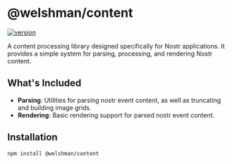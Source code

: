 # @welshman/content

[![version](https://badgen.net/npm/v/@welshman/content)](https://npmjs.com/package/@welshman/content)

A content processing library designed specifically for Nostr applications. It provides a simple system for parsing, processing, and rendering Nostr content.

## What's Included

- **Parsing**: Utilities for parsing nostr event content, as well as truncating and building image grids.
- **Rendering**: Basic rendering support for parsed nostr event content.

## Installation

```
npm install @welshman/content
```
